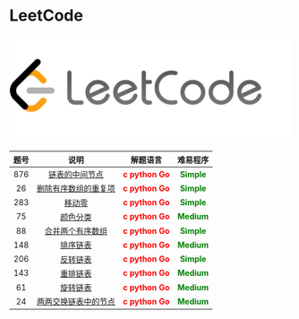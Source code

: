 <!--
 * @Date: 2023-02-28 13:36:31
 * @Author: Bruce
 * @Description: 
-->
# LeetCode

<img width="1266" alt="Screen Shot 2023-02-28" src="./images/leetcode.jpeg">


题号 | 说明 | 解题语言 | 难易程序
 :-: | :-: | :-: | :-:
876 | [链表的中间节点](./simple/876.md) | <font color=red>**c python Go**</font> | <font color=green>**Simple**</font> 
26 | [删除有序数组的重复项](./simple/26.md) | <font color=red>**c python Go**</font> | <font color=green>**Simple**</font> 
283 | [移动零](./simple/283.md) | <font color=red>**c python Go**</font> | <font color=green>**Simple**</font> 
75 | [颜色分类](./medium/75.md) | <font color=red>**c python Go**</font> | <font color=green>**Medium**</font> 
88 | [合并两个有序数组](./simple/88.md) | <font color=red>**c python Go**</font> | <font color=green>**Simple**</font> 
148 | [排序链表](./medium/148.md) | <font color=red>**c python Go**</font> | <font color=green>**Medium**</font> 
206 | [反转链表](./simple/206.md) | <font color=red>**c python Go**</font> | <font color=green>**Simple**</font> 
143 | [重排链表](./medium/143.md) | <font color=red>**c python Go**</font> | <font color=green>**Medium**</font> 
61 | [旋转链表](./medium/61.md) | <font color=red>**c python Go**</font> | <font color=green>**Medium**</font> 
24 | [两两交换链表中的节点](./medium/206.md) | <font color=red>**c python Go**</font> | <font color=green>**Medium**</font> 

